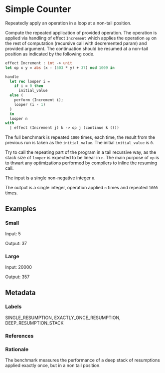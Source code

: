 # Simple Counter

Repeatedly apply an operation in a loop at a non-tail position.

Compute the repeated application of provided operation. The operation is applied
via handling of effect `Increment` which applies the operation `op` on the rest
of computation (recursive call with decremented param) and provided argument.
The continuation should be resumed at a non-tail position as indicated by the
following code.

```ocaml
effect Increment : int -> unit
let op x y = abs (x - (503 * y) + 37) mod 1009 in

handle
  let rec looper i =
    if i = 0 then
      initial_value
  else (
    perform (Increment i);
    looper (i - 1)
  )
  in
  looper n
with
  | effect (Increment j) k -> op j (continue k ()))
```

The full benchmark is repeated `1000` times, each time, the result from the
previous run is taken as the `initial_value`. The initial `initial_value` is
`0`.

Try to call the repeating part of the program in a tail recursive way, as the
stack size of `looper` is expected to be linear in `n`. The main purpose of `op`
is to thwart any optimizations performed by compilers to inline the resuming
call.

The input is a single non-negative integer `n`.

The output is a single integer, operation applied `n` times and repeated `1000`
times.

## Examples

### Small

Input: 5

Output: 37

### Large

Input: 20000

Output: 357

## Metadata

### Labels

SINGLE_RESUMPTION, EXACTLY_ONCE_RESUMPTION, DEEP_RESUMPTION_STACK

### References

### Rationale

The benchmark measures the performance of a deep stack of resumptions applied
exactly once, but in a non tail position.

